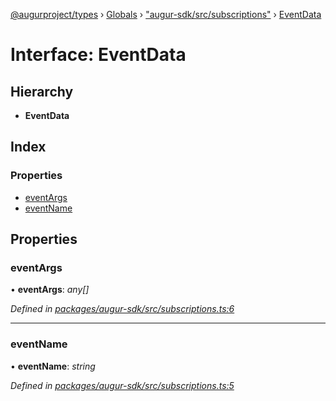 [@augurproject/types](../README.md) › [Globals](../globals.md) › ["augur-sdk/src/subscriptions"](../modules/_augur_sdk_src_subscriptions_.md) › [EventData](_augur_sdk_src_subscriptions_.eventdata.md)

# Interface: EventData

## Hierarchy

* **EventData**

## Index

### Properties

* [eventArgs](_augur_sdk_src_subscriptions_.eventdata.md#eventargs)
* [eventName](_augur_sdk_src_subscriptions_.eventdata.md#eventname)

## Properties

###  eventArgs

• **eventArgs**: *any[]*

*Defined in [packages/augur-sdk/src/subscriptions.ts:6](https://github.com/AugurProject/augur/blob/69c4be52bf/packages/augur-sdk/src/subscriptions.ts#L6)*

___

###  eventName

• **eventName**: *string*

*Defined in [packages/augur-sdk/src/subscriptions.ts:5](https://github.com/AugurProject/augur/blob/69c4be52bf/packages/augur-sdk/src/subscriptions.ts#L5)*
